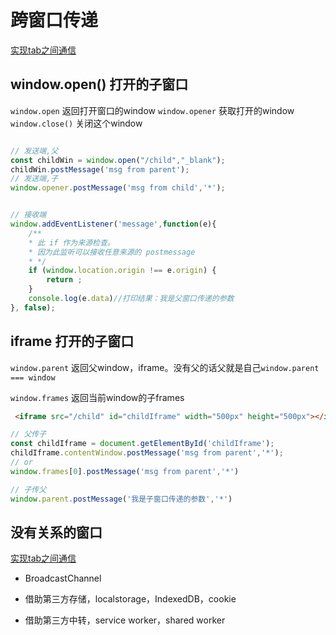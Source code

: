 # 跨窗口传递

[实现tab之间通信](/frontend/%E5%AE%9E%E7%8E%B0tab%E4%B9%8B%E9%97%B4%E9%80%9A%E4%BF%A1.html)

## window.open() 打开的子窗口

`window.open` 返回打开窗口的window
`window.opener` 获取打开的window
`window.close()` 关闭这个window

```js

// 发送端,父
const childWin = window.open("/child","_blank");
childWin.postMessage('msg from parent');
// 发送端,子
window.opener.postMessage('msg from child','*');


// 接收端
window.addEventListener('message',function(e){
    /**
    * 此 if 作为来源检查。
    * 因为此监听可以接收任意来源的 postmessage
    * */ 
    if (window.location.origin !== e.origin) {
        return ;
    }
    console.log(e.data)//打印结果：我是父窗口传递的参数
}, false);
```

## iframe 打开的子窗口

`window.parent` 返回父window，iframe。没有父的话父就是自己`window.parent === window`

`window.frames` 返回当前window的子frames

```html
 <iframe src="/child" id="childIframe" width="500px" height="500px"></iframe>
```

```js
// 父传子
const childIframe = document.getElementById('childIframe');
childIframe.contentWindow.postMessage('msg from parent','*');
// or
window.frames[0].postMessage('msg from parent','*')

// 子传父
window.parent.postMessage('我是子窗口传递的参数','*')
```

## 没有关系的窗口

[实现tab之间通信](/frontend/%E5%AE%9E%E7%8E%B0tab%E4%B9%8B%E9%97%B4%E9%80%9A%E4%BF%A1.html)

- BroadcastChannel

- 借助第三方存储，localstorage，IndexedDB，cookie

- 借助第三方中转，service worker，shared worker
